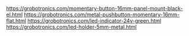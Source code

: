 https://grobotronics.com/momentary-button-16mm-panel-mount-black-el.html
https://grobotronics.com/metal-pushbutton-momentary-16mm-flat.html
https://grobotronics.com/led-indicator-24v-green.html
https://grobotronics.com/led-holder-5mm-metal.html